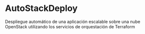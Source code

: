 # AutoStackDeploy
Despliegue automático de una aplicación escalable sobre una nube OpenStack utilizando los servicios de orquestación de Terraform
